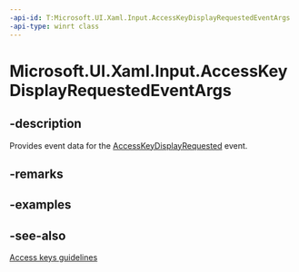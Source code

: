 ```yaml
---
-api-id: T:Microsoft.UI.Xaml.Input.AccessKeyDisplayRequestedEventArgs
-api-type: winrt class
---
```


<!-- Class syntax.
public class AccessKeyDisplayRequestedEventArgs : Microsoft.UI.Xaml.Input.IAccessKeyDisplayRequestedEventArgs
-->

# Microsoft.UI.Xaml.Input.AccessKeyDisplayRequestedEventArgs

## -description
Provides event data for the [AccessKeyDisplayRequested](../microsoft.ui.xaml/uielement_accesskeydisplayrequested.md) event.

## -remarks

## -examples

## -see-also
[Access keys guidelines](/windows/apps/design/input/access-keys)
